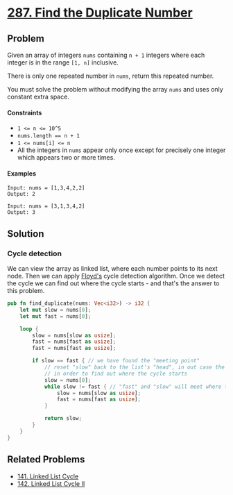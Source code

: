 # [287. Find the Duplicate Number](https://leetcode.com/problems/find-the-duplicate-number/)

## Problem

Given an array of integers `nums` containing `n + 1` integers where each integer
is in the range `[1, n]` inclusive.

There is only one repeated number in `nums`, return this repeated number.

You must solve the problem without modifying the array `nums` and uses only
constant extra space.

#### Constraints

* `1 <= n <= 10^5`
* `nums.length == n + 1`
* `1 <= nums[i] <= n`
* All the integers in `nums` appear only once except for precisely one integer
  which appears two or more times.

#### Examples

```text
Input: nums = [1,3,4,2,2]
Output: 2
```

```text
Input: nums = [3,1,3,4,2]
Output: 3
```

## Solution

### Cycle detection

We can view the array as linked list, where each number points to its next node.
Then we can
apply [Floyd's](https://en.wikipedia.org/wiki/Cycle_detection#Floyd's_tortoise_and_hare)
cycle detection algorithm. Once we detect the cycle we can find out where the
cycle starts - and that's the answer to this problem.

```rust
pub fn find_duplicate(nums: Vec<i32>) -> i32 {
    let mut slow = nums[0];
    let mut fast = nums[0];

    loop {
        slow = nums[slow as usize];
        fast = nums[fast as usize];
        fast = nums[fast as usize];

        if slow == fast { // we have found the "meeting point"
            // reset "slow" back to the list's "head", in out case the 0th index
            // in order to find out where the cycle starts
            slow = nums[0];
            while slow != fast { // "fast" and "slow" will meet where the cycle starts
                slow = nums[slow as usize];
                fast = nums[fast as usize];
            }

            return slow;
        }
    }
}
```

## Related Problems

* [141. Linked List Cycle](/100%20-%20199/141%20-%20Linked%20List%20Cycle.md)
* [142. Linked List Cycle II](/100%20-%20199/142%20-%20Linked%20List%20Cycle%20II.md)